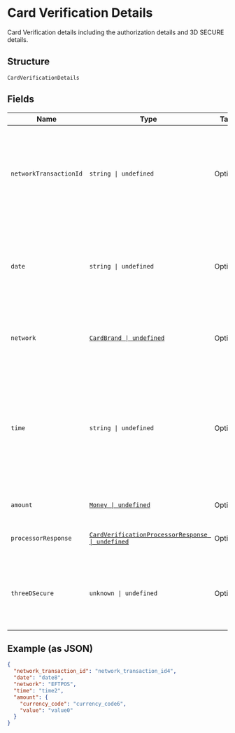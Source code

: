 
# Card Verification Details

Card Verification details including the authorization details and 3D SECURE details.

## Structure

`CardVerificationDetails`

## Fields

| Name | Type | Tags | Description |
|  --- | --- | --- | --- |
| `networkTransactionId` | `string \| undefined` | Optional | DEPRECATED. This field is DEPRECATED. Please find the network transaction id data in the 'id' field under the 'network_transaction_reference' object instead of the 'verification' object.<br>**Constraints**: *Minimum Length*: `1`, *Maximum Length*: `1024`, *Pattern*: `^[a-zA-Z0-9-_@.:&+=*^'~#!$%()]+$` |
| `date` | `string \| undefined` | Optional | DEPRECATED. This field is DEPRECATED. Please find the date data in the 'date' field under the 'network_transaction_reference' object instead of the 'verification' object.<br>**Constraints**: *Minimum Length*: `4`, *Maximum Length*: `4`, *Pattern*: `^[0-9]+$` |
| `network` | [`CardBrand \| undefined`](../../doc/models/card-brand.md) | Optional | The card network or brand. Applies to credit, debit, gift, and payment cards.<br>**Constraints**: *Minimum Length*: `1`, *Maximum Length*: `255`, *Pattern*: `^[A-Z_]+$` |
| `time` | `string \| undefined` | Optional | The date and time, in [Internet date and time format](https://tools.ietf.org/html/rfc3339#section-5.6). Seconds are required while fractional seconds are optional. Note: The regular expression provides guidance but does not reject all invalid dates.<br>**Constraints**: *Minimum Length*: `20`, *Maximum Length*: `64`, *Pattern*: `^[0-9]{4}-(0[1-9]\|1[0-2])-(0[1-9]\|[1-2][0-9]\|3[0-1])[T,t]([0-1][0-9]\|2[0-3]):[0-5][0-9]:([0-5][0-9]\|60)([.][0-9]+)?([Zz]\|[+-][0-9]{2}:[0-9]{2})$` |
| `amount` | [`Money \| undefined`](../../doc/models/money.md) | Optional | The currency and amount for a financial transaction, such as a balance or payment due. |
| `processorResponse` | [`CardVerificationProcessorResponse \| undefined`](../../doc/models/card-verification-processor-response.md) | Optional | The processor response information for payment requests, such as direct credit card transactions. |
| `threeDSecure` | `unknown \| undefined` | Optional | DEPRECATED. This field is DEPRECATED. Please find the 3D secure authentication data in the 'three_d_secure' object under the 'authentication_result' object instead of the 'verification' object. |

## Example (as JSON)

```json
{
  "network_transaction_id": "network_transaction_id4",
  "date": "date8",
  "network": "EFTPOS",
  "time": "time2",
  "amount": {
    "currency_code": "currency_code6",
    "value": "value0"
  }
}
```

